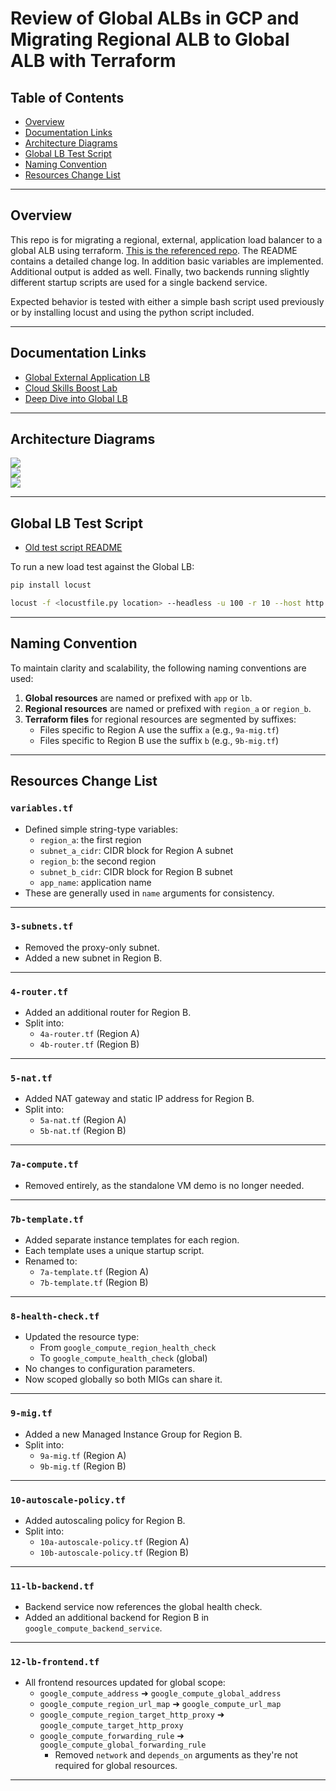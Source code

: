 # Review of Global ALBs in GCP and Migrating Regional ALB to Global ALB with Terraform

## Table of Contents

- [Overview](#overview)
- [Documentation Links](#documentation-links)
- [Architecture Diagrams](#architecture-diagrams)
- [Global LB Test Script](#global-lb-test-script)
- [Naming Convention](#naming-convention)
- [Resources Change List](#resources-change-list)

---

## Overview

This repo is for migrating a regional, external, application load balancer to a global ALB using terraform. [This is the referenced repo](https://github.com/aaron-dm-mcdonald/gcp-private-mig-lb-terraform). The README contains a detailed change log. In addition basic variables are implemented. Additional output is added as well. Finally, two backends running slightly different startup scripts are used for a single backend service. 

Expected behavior is tested with either a simple bash script used previously or by installing locust and using the python script included.

---

## Documentation Links

- [Global External Application LB](https://cloud.google.com/load-balancing/docs/https/setup-global-ext-https-compute)
- [Cloud Skills Boost Lab](https://www.cloudskillsboost.google/focuses/1232?catalog_rank=%7B%22rank%22%3A2%2C%22num_filters%22%3A0%2C%22has_search%22%3Atrue%7D&parent=catalog&search_id=44407083)
- [Deep Dive into Global LB](https://cloud.google.com/blog/topics/developers-practitioners/google-cloud-global-external-https-load-balancer-deep-dive)

---

## Architecture Diagrams

![](https://github.com/aaron-dm-mcdonald/class6.5-notes/blob/main/060325/assets/console-to-tf-map.PNG)  
![](https://github.com/aaron-dm-mcdonald/class6.5-notes/blob/main/060325/assets/GCP%2BGlobal%2BLB%2Bcomponents.png)  
![](https://github.com/aaron-dm-mcdonald/class6.5-notes/blob/main/060325/assets/global-lb-v2.svg)

---

## Global LB Test Script

- [Old test script README](../041925/README.md)

To run a new load test against the Global LB:

```bash
pip install locust

locust -f <locustfile.py location> --headless -u 100 -r 10 --host http://<LB IP ADDRESS>

```


---

## Naming Convention

To maintain clarity and scalability, the following naming conventions are used:

1. **Global resources** are named or prefixed with `app` or `lb`.
2. **Regional resources** are named or prefixed with `region_a` or `region_b`.
3. **Terraform files** for regional resources are segmented by suffixes:
   - Files specific to Region A use the suffix `a` (e.g., `9a-mig.tf`)
   - Files specific to Region B use the suffix `b` (e.g., `9b-mig.tf`)

---

## Resources Change List

### `variables.tf`
- Defined simple string-type variables:
  - `region_a`: the first region
  - `subnet_a_cidr`: CIDR block for Region A subnet
  - `region_b`: the second region
  - `subnet_b_cidr`: CIDR block for Region B subnet
  - `app_name`: application name
- These are generally used in `name` arguments for consistency.

---

### `3-subnets.tf`
- Removed the proxy-only subnet.
- Added a new subnet in Region B.

---

### `4-router.tf`
- Added an additional router for Region B.
- Split into:
  - `4a-router.tf` (Region A)
  - `4b-router.tf` (Region B)

---

### `5-nat.tf`
- Added NAT gateway and static IP address for Region B.
- Split into:
  - `5a-nat.tf` (Region A)
  - `5b-nat.tf` (Region B)

---

### `7a-compute.tf`
- Removed entirely, as the standalone VM demo is no longer needed.

---

### `7b-template.tf`
- Added separate instance templates for each region.
- Each template uses a unique startup script.
- Renamed to:
  - `7a-template.tf` (Region A)
  - `7b-template.tf` (Region B)

---

### `8-health-check.tf`
- Updated the resource type:
  - From `google_compute_region_health_check`
  - To `google_compute_health_check` (global)
- No changes to configuration parameters.
- Now scoped globally so both MIGs can share it.

---

### `9-mig.tf`
- Added a new Managed Instance Group for Region B.
- Split into:
  - `9a-mig.tf` (Region A)
  - `9b-mig.tf` (Region B)

---

### `10-autoscale-policy.tf`
- Added autoscaling policy for Region B.
- Split into:
  - `10a-autoscale-policy.tf` (Region A)
  - `10b-autoscale-policy.tf` (Region B)

---

### `11-lb-backend.tf`
- Backend service now references the global health check.
- Added an additional backend for Region B in `google_compute_backend_service`.

---

### `12-lb-frontend.tf`
- All frontend resources updated for global scope:
  - `google_compute_address` ➜ `google_compute_global_address`
  - `google_compute_region_url_map` ➜ `google_compute_url_map`
  - `google_compute_region_target_http_proxy` ➜ `google_compute_target_http_proxy`
  - `google_compute_forwarding_rule` ➜ `google_compute_global_forwarding_rule`
    - Removed `network` and `depends_on` arguments as they're not required for global resources.

---
